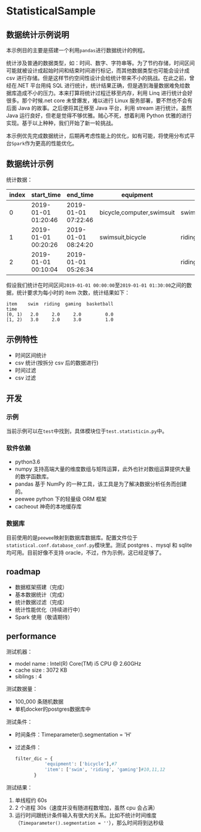 # StatisticalSample

## 数据统计示例说明

本示例目的主要是搭建一个利用`pandas`进行数据统计的例程。

统计涉及普通的数据类型，如：时间、数字、字符串等。为了节约存储，时间区间可能就被设计成起始时间和结束时间进行标记，而其他数据类型也可能会设计成 csv 进行存储。但是这样节约空间性设计会给统计带来不小的挑战。在此之前，曾经在.NET 平台用纯 SQL 进行统计，统计结果正确，但是遇到海量数据难免给数据库造成不小的压力。本来打算将统计过程迁移至内存，利用 Linq 进行统计会好很多。那个时候.net core 未曾爆发，难以进行 Linux 服务部署，要不然也不会有后面 Java 的故事。之后便将其迁移至 Java 平台，利用 stream 进行统计。虽然 Java 运行良好，但老是觉得不够优雅。贼心不死，想着利用 Python 优雅的进行实现。基于以上种种，我们开始了新一轮挑战。

本示例优先完成数据统计，后期再考虑性能上的优化，如有可能，将使用分布式平台`Spark`作为更高的性能优化。

## 数据统计示例

统计数据：

| index | start_time          | end_time            | equipment                 | item                   |
| ----- | ------------------- | ------------------- | ------------------------- | ---------------------- |
| 0     | 2019-01-01 01:20:46 | 2019-01-01 07:22:46 | bicycle,computer,swimsuit | swim,basketball,gaming |
| 1     | 2019-01-01 00:20:26 | 2019-01-01 08:24:20 | swimsuit,bicycle          | riding,swim,gaming     |
| 2     | 2019-01-01 00:10:04 | 2019-01-01 05:26:34 |                           | riding,swim,gaming     |

假设我们统计在时间区间`2019-01-01 00:00:00`至`2019-01-01 01:30:00`之间的数据，统计要求为每小时的 item 次数，统计结果如下：

```csv
item    swim  riding  gaming  basketball
time
[0, 1)   2.0     2.0     2.0         0.0
[1, 2)   3.0     2.0     3.0         1.0
```

## 示例特性

- 时间区间统计
- csv 统计(按拆分 csv 后的数据进行)
- 时间过滤
- csv 过滤

## 开发

### 示例

当前示例可以在`test`中找到，具体模块位于`test.statisticin.py`中。

### 软件依赖

- python3.6
- numpy 支持高端大量的维度数组与矩阵运算，此外也针对数组运算提供大量的数学函数库。
- pandas 基于 NumPy 的一种工具，该工具是为了解决数据分析任务而创建的。
- peewee python 下的轻量级 ORM 框架
- cacheout 神奇的本地缓存库

### 数据库

目前使用的是`peewee`映射到数据库数据库。配置文件位于`statistical.conf.database_conf.py`模块里。测试 postgres 、mysql 和 sqlite 均可用。目前好像不支持 oracle，不过，作为示例，这已经足够了。

## roadmap

- 数据框架搭建（完成）
- 基本数据统计（完成）
- 统计数据过滤（完成）
- 统计性能优化（持续进行中）
- Spark 使用（敬请期待）

## performance

测试机器：

- model name : Intel(R) Core(TM) i5 CPU @ 2.60GHz
- cache size : 3072 KB
- siblings : 4

测试数据量：

- 100_000 条随机数据
- 单机docker的postgres数据库中

测试条件：

- 时间条件：Timeparameter().segmentation = 'H'
- 过滤条件：

  ```python
  filter_dic = {
             'equipment': ['bicycle'],#7
             'item': ['swim', 'riding', 'gaming']#10,11,12
         }
  ```

测试结果：

1. 单线程约 60s
2. 2 个进程 30s（速度并没有随进程数增加，虽然 cpu 会占满）
3. 运行时间跟统计条件输入有很大的关系。比如不统计时间维度（`Timeparameter().segmentation = ''`），那么时间将到达秒级
